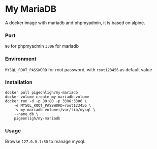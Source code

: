 # My MariaDB

A docker image with mariadb and phpmyadmin, it is based on alpine.

### Port 

`80` for phpmyadmin
`3306` for mariadb

### Environment

`MYSQL_ROOT_PASSWORD` for root password, with `root123456` as default value

### Installation

```
docker pull pigeonligh/my-mariadb
docker volume create my-mariadb-volume
docker run -d -p 80:80 -p 3306:3306 \
    -e MYSQL_ROOT_PASSWORD=root123456 \
    -v my-mariadb-volume:/var/lib/mysql \
    --name db \
    pigeonligh/my-mariadb
```

### Usage

Browse `127.0.0.1:80` to manage mysql.
